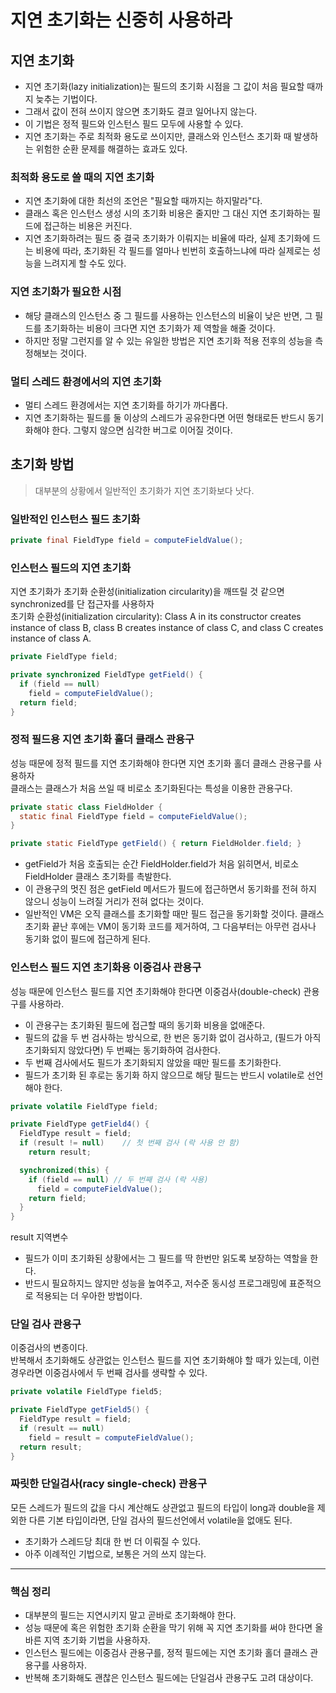 
# 지연 초기화는 신중히 사용하라

## 지연 초기화
- 지연 초기화(lazy initialization)는 필드의 초기화 시점을 그 값이 처음 필요할 때까지 늦추는 기법이다.   
- 그래서 값이 전혀 쓰이지 않으면 초기화도 결코 일어나지 않는다.
- 이 기법은 정적 필드와 인스턴스 필드 모두에 사용할 수 있다.
- 지연 초기화는 주로 최적화 용도로 쓰이지만, 클래스와 인스턴스 초기화 때 발생하는 위험한 순환 문제를 해결하는 효과도 있다.

### 최적화 용도로 쓸 때의 지연 초기화
- 지연 초기화에 대한 최선의 조언은 "필요할 때까지는 하지말라"다.
- 클래스 혹은 인스턴스 생성 시의 초기화 비용은 줄지만 그 대신 지연 초기화하는 필드에 접근하는 비용은 커진다.
- 지연 초기화하려는 필드 중 결국 초기화가 이뤄지는 비율에 따라, 실제 초기화에 드는 비용에 따라, 초기화된 각 필드를 얼마나 빈번히 호출하느냐에 따라 실제로는 성능을 느려지게 할 수도 있다.

### 지연 초기화가 필요한 시점
- 해당 클래스의 인스턴스 중 그 필드를 사용하는 인스턴스의 비율이 낮은 반면, 그 필드를 초기화하는 비용이 크다면 지연 초기화가 제 역할을 해줄 것이다.
- 하지만 정말 그런지를 알 수 있는 유일한 방법은 지연 초기화 적용 전후의 성능을 측정해보는 것이다.

### 멀티 스레드 환경에서의 지연 초기화
- 멀티 스레드 환경에서는 지연 초기화를 하기가 까다롭다.
- 지연 초기화하는 필드를 둘 이상의 스레드가 공유한다면 어떤 형태로든 반드시 동기화해야 한다. 그렇지 않으면 심각한 버그로 이어질 것이다.


## 초기화 방법
> 대부분의 상황에서 일반적인 초기화가 지연 초기화보다 낫다.

### 일반적인 인스턴스 필드 초기화
```java
private final FieldType field = computeFieldValue();
```

### 인스턴스 필드의 지연 초기화
지연 초기화가 초기화 순환성(initialization circularity)을 깨뜨릴 것 같으면 synchronized를 단 접근자를 사용하자   
초기화 순환성(initialization circularity):
Class A in its constructor creates instance of class B, class B creates instance of class C, and class C creates instance of class A.

```java
private FieldType field;

private synchronized FieldType getField() {
  if (field == null)
    field = computeFieldValue();
  return field;
}
```

### 정적 필드용 지연 초기화 홀더 클래스 관용구
성능 때문에 정적 필드를 지연 초기화해야 한다면 지연 초기화 홀더 클래스 관용구를 사용하자   
클래스는 클래스가 처음 쓰일 때 비로소 초기화된다는 특성을 이용한 관용구다.

```java
private static class FieldHolder {
  static final FieldType field = computeFieldValue();
}

private static FieldType getField() { return FieldHolder.field; }
```
- getField가 처음 호출되는 순간 FieldHolder.field가 처음 읽히면서, 비로소 FieldHolder 클래스 초기화를 촉발한다.
- 이 관용구의 멋진 점은 getField 메서드가 필드에 접근하면서 동기화를 전혀 하지 않으니 성능이 느려질 거리가 전혀 없다는 것이다.
- 일반적인 VM은 오직 클래스를 초기화할 때만 필드 접근을 동기화할 것이다. 클래스 초기화 끝난 후에는 VM이 동기화 코드를 제거하여, 그 다음부터는 아무런 검사나 동기화 없이 필드에 접근하게 된다.

### 인스턴스 필드 지연 초기화용 이중검사 관용구
성능 때문에 인스턴스 필드를 지연 초기화해야 한다면 이중검사(double-check) 관용구를 사용하라.
- 이 관용구는 초기화된 필드에 접근할 때의 동기화 비용을 없애준다.
- 필드의 값을 두 번 검사하는 방식으로, 한 번은 동기화 없이 검사하고, (필드가 아직 초기화되지 않았다면) 두 번째는 동기화하여 검사한다. 
- 두 번째 검사에서도 필드가 초기화되지 않았을 때만 필드를 초기화한다.
- 필드가 초기화 된 후로는 동기화 하지 않으므로 해당 필드는 반드시 volatile로 선언해야 한다.

```java
private volatile FieldType field;

private FieldType getField4() {
  FieldType result = field;
  if (result != null)    // 첫 번째 검사 (락 사용 안 함)
    return result;

  synchronized(this) {
    if (field == null) // 두 번째 검사 (락 사용)
      field = computeFieldValue();
    return field;
  }
}
```
result 지역변수
- 필드가 이미 초기화된 상황에서는 그 필드를 딱 한번만 읽도록 보장하는 역할을 한다.
- 반드시 필요하지느 않지만 성능을 높여주고, 저수준 동시성 프로그래밍에 표준적으로 적용되는 더 우아한 방법이다.


### 단일 검사 관용구
이중검사의 변종이다.   
반복해서 초기화해도 상관없는 인스턴스 필드를 지연 초기화해야 할 때가 있는데, 이런 경우라면 이중검사에서 두 번째 검사를 생략할 수 있다.

```java
private volatile FieldType field5;

private FieldType getField5() {
  FieldType result = field;
  if (result == null)
    field = result = computeFieldValue();
  return result;
}
```

### 짜릿한 단일검사(racy single-check) 관용구
모든 스레드가 필드의 값을 다시 계산해도 상관없고 필드의 타입이 long과 double을 제외한 다른 기본 타입이라면, 단일 검사의 필드선언에서 volatile을 없애도 된다.
- 초기화가 스레드당 최대 한 번 더 이뤄질 수 있다.
- 아주 이례적인 기법으로, 보통은 거의 쓰지 않는다.

---
### 핵심 정리
- 대부분의 필드는 지연시키지 말고 곧바로 초기화해야 한다.
- 성능 때문에 혹은 위험한 초기화 순환을 막기 위해 꼭 지연 초기화를 써야 한다면 올바른 지역 초기화 기법을 사용하자.
- 인스턴스 필드에는 이중검사 관용구를, 정적 필드에는 지연 초기화 홀더 클래스 관용구를 사용하자.
- 반복해 초기화해도 괜찮은 인스턴스 필드에는 단일검사 관용구도 고려 대상이다. 